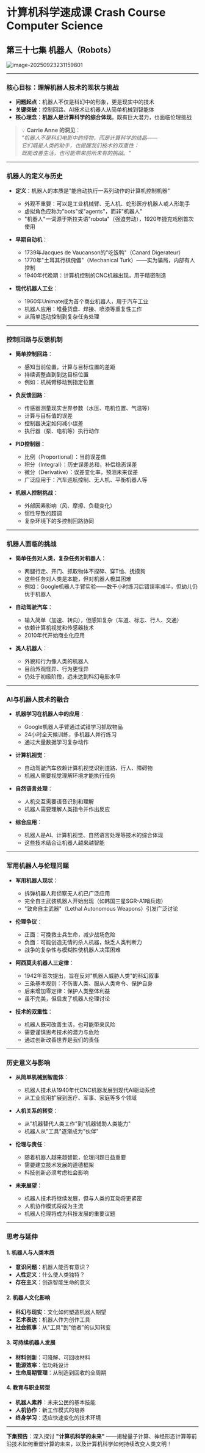 # 计算机科学速成课 Crash Course Computer Science

## 第三十七集 机器人（Robots）

![image-20250923231159801](https://gitee.com/zhang-hao688/PicGO/raw/master/images/image-20250923231159801.png)

---

### **核心目标：理解机器人技术的现状与挑战**

- **问题起点**：机器人不仅是科幻中的形象，更是现实中的技术
- **关键突破**：控制回路、AI技术让机器人从简单机械到智能体
- **核心理念**：**机器人是计算科学的综合体现**，既有巨大潜力，也面临伦理挑战

> 💡 **Carrie Anne 的洞见**：  
> *"机器人不是科幻电影中的怪物，而是计算科学的结晶——  
> 它们既是人类的助手，也提醒我们技术的双重性：  
> 既能改善生活，也可能带来前所未有的挑战。"*

---

### **机器人的定义与历史**

- **定义**：机器人的本质是"能自动执行一系列动作的计算机控制机器"
  - 外观不重要：可以是工业机械臂、无人机、蛇形医疗机器人或人形助手
  - 虚拟角色应称为"bots"或"agents"，而非"机器人"
  - "机器人"一词源于斯拉夫语"robota"（强迫劳动），1920年捷克戏剧首次使用

- **早期自动机**：
  - 1739年Jacques de Vaucanson的"吃饭鸭"（Canard Digerateur）
  - 1770年"土耳其行棋傀儡"（Mechanical Turk）——实为骗局，内部有人控制
  - 1940年代晚期：计算机控制的CNC机器出现，用于精密制造

- **现代机器人工业**：
  - 1960年Unimate成为首个商业机器人，用于汽车工业
  - 机器人应用：堆叠货盘、焊接、喷漆等重复性工作
  - 从简单运动控制到复杂任务处理

---

### **控制回路与反馈机制**

- **简单控制回路**：
  - 感知当前位置，计算与目标位置的差距
  - 持续调整直到到达目标位置
  - 例如：机械臂移动到指定位置

- **负反馈回路**：
  - 传感器测量现实世界参数（水压、电机位置、气温等）
  - 计算与目标值的误差
  - 控制器决定如何减小误差
  - 执行器（泵、电机等）执行动作

- **PID控制器**：
  - 比例（Proportional）：当前误差值
  - 积分（Integral）：历史误差总和，补偿稳态误差
  - 微分（Derivative）：误差变化率，预测未来误差
  - 广泛应用于：汽车巡航控制、无人机、平衡机器人等

- **机器人控制挑战**：
  - 外部因素影响（风、摩擦、负载变化）
  - 惯性导致的超调
  - 复杂环境下的多控制回路协同

---

### **机器人面临的挑战**

- **简单任务对人类，复杂任务对机器人**：
  - 两腿行走、开门、抓取物体不捏碎、穿T恤、抚摸狗
  - 这些任务对人类是本能，但对机器人极其困难
  - 例如：Google机器人手臂实验——数千小时练习后错误率减半，但幼儿仍优于机器人

- **自动驾驶汽车**：
  - 输入简单（加速、转向），但感知复杂（车道、标志、行人、交通）
  - 依赖计算机视觉和传感器技术
  - 2010年代开始商业化应用

- **类人机器人**：
  - 外貌和行为像人类的机器人
  - 目前外观怪异、行为更怪异
  - 仍处于初级阶段，远未达到科幻电影水平

---

### **AI与机器人技术的融合**

- **机器学习在机器人中的应用**：
  - Google机器人手臂通过试错学习抓取物品
  - 24小时全天候训练，多机器人并行练习
  - 通过大量数据学习复杂动作

- **计算机视觉**：
  - 自动驾驶汽车依赖计算机视觉识别道路、行人、障碍物
  - 机器人需要视觉理解环境才能执行任务

- **自然语言处理**：
  - 人机交互需要语音识别和理解
  - 机器人需要理解人类指令并作出反应

- **综合应用**：
  - 机器人是AI、计算机视觉、自然语言处理等技术的综合体现
  - 这些技术结合让机器人越来越智能

---

### **军用机器人与伦理问题**

- **军用机器人现状**：
  - 拆弹机器人和侦察无人机已广泛应用
  - 完全自主武装机器人开始出现（如韩国三星SGR-A1哨兵炮）
  - "致命自主武器"（Lethal Autonomous Weapons）引发广泛讨论

- **伦理争议**：
  - 正面：可挽救士兵生命，减少战场危险
  - 负面：可能创造无情的杀人机器，缺乏人类判断力
  - 战争的复杂性与模糊性使机器人决策困难

- **阿西莫夫机器人三定律**：
  - 1942年首次提出，旨在反对"机器人威胁人类"的科幻叙事
  - 三条基本规则：不伤害人类、服从人类命令、保护自身
  - 后来增加零定律：保护人类整体利益
  - 虽不完美，但启发了机器人伦理讨论

- **技术的双重性**：
  - 机器人既可改善生活，也可能带来风险
  - 需要谨慎思考技术的潜力与危险
  - 通过创新改善世界是我们的责任

---

### **历史意义与影响**

- **从简单机械到智能体**：
  - 机器人技术从1940年代CNC机器发展到现代AI驱动系统
  - 从工业应用扩展到医疗、军事、家庭等多个领域

- **人机关系的转变**：
  - 从"机器替代人类工作"到"机器辅助人类能力"
  - 机器人从"工具"逐渐成为"伙伴"

- **伦理与责任**：
  - 随着机器人越来越智能，伦理问题日益重要
  - 需要建立技术发展的道德框架
  - 科技创新必须考虑社会影响

- **未来展望**：
  - 机器人技术将继续发展，但与人类的互动将更紧密
  - 人机协作模式将成为主流
  - 机器人伦理将成为科技发展的重要议题

---

### **思考与延伸**
#### 1. **机器人与人类本质**
   - **意识问题**：机器人能否有意识？
   - **人性定义**：什么使人类独特？
   - **存在主义**：创造智能生命的意义

#### 2. **机器人文化影响**
   - **科幻与现实**：文化如何塑造机器人期望
   - **艺术表达**：机器人作为创作工具
   - **社会叙事**：从"工具"到"他者"的认知转变

#### 3. **可持续机器人发展**
   - **材料创新**：可降解、可回收材料
   - **能源效率**：低功耗设计
   - **生命周期管理**：从制造到回收的全周期

#### 4. **教育与职业转型**
   - **机器人素养**：未来公民的基本技能
   - **人机协作**：新工作模式的培养
   - **终身学习**：适应快速变化的技术环境

---

**下集预告**：深入探讨 **"计算机科学的未来"** ——揭秘量子计算、神经形态计算等前沿技术如何重塑计算的未来，以及计算机科学如何持续改变人类文明！